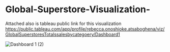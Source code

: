 # Global-Superstore-Visualization-
Attached also is tableau public link for this visualization
https://public.tableau.com/app/profile/rebecca.onoshioke.atsaboghena/viz/GlobalSuperstoresTotalssalesbycategoery/Dashboard1


![Dashboard 1 (2)](https://user-images.githubusercontent.com/96450822/172166194-69b96bf6-5611-430a-9e41-793703701e6c.png)
